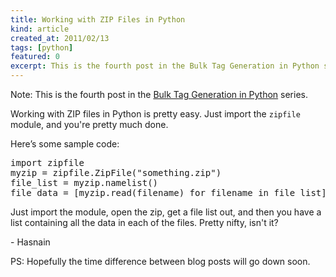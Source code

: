 ```yaml
---
title: Working with ZIP Files in Python
kind: article
created_at: 2011/02/13
tags: [python]
featured: 0
excerpt: This is the fourth post in the Bulk Tag Generation in Python series.
---
```


Note: This is the fourth post in the [Bulk Tag Generation in Python](/blog/2011/01/bulk-tag-generation-in-python/) series.

Working with ZIP files in Python is pretty easy. Just import the <Code class="prettyprint">zipfile</code> module, and you're pretty much done.

Here’s some sample code:

<pre class="prettyprint">import zipfile
myzip = zipfile.ZipFile("something.zip")
file_list = myzip.namelist()
file_data = [myzip.read(filename) for filename in file_list]
</pre>

Just import the module, open the zip, get a file list out, and then you have a list containing all the data in each of the files. Pretty nifty, isn't it?

\- Hasnain

PS: Hopefully the time difference between blog posts will go down soon.
